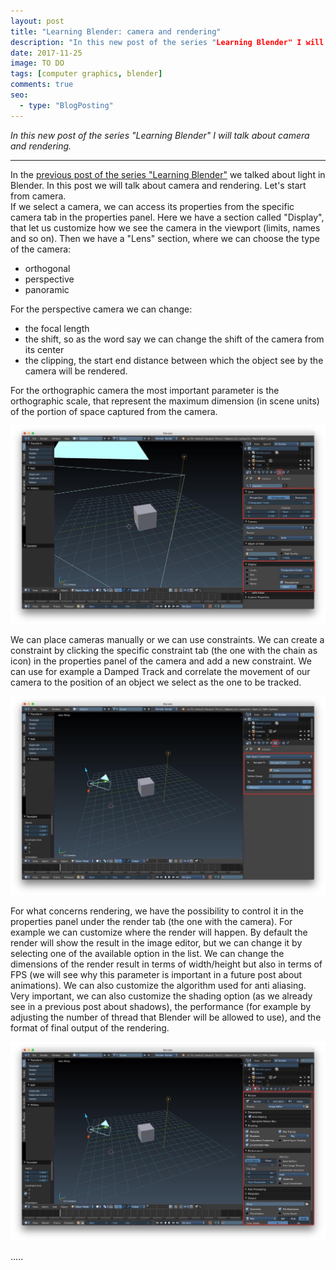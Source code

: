 ```yaml
---
layout: post
title: "Learning Blender: camera and rendering"
description: "In this new post of the series "Learning Blender" I will talk about camera and rendering."
date: 2017-11-25
image: TO DO
tags: [computer graphics, blender]
comments: true
seo:
  - type: "BlogPosting"
---
```


*In this new post of the series "Learning Blender" I will talk about camera and rendering.*

---

In the [previous post of the series "Learning Blender"](TODO) we talked about light in Blender. In this post we 
will talk about camera and rendering. Let's start from camera.  
If we select a camera, we can access its properties from the specific camera tab in the properties panel. Here we 
have a section called "Display", that let us customize how we see the camera in the viewport (limits, names and so 
on). Then we have a "Lens" section, where we can choose the type of the camera:

* orthogonal
* perspective
* panoramic

For the perspective camera we can change:

* the focal length
* the shift, so as the word say we can change the shift of the camera from its center
* the clipping, the start end distance between which the object see by the camera will be rendered.

For the orthographic camera the most important parameter is the orthographic scale, that represent the maximum 
dimension (in scene units) of the portion of space captured from the camera.

![blender camera options](/assets/images/posts/blender-camera-options.jpg "blender camera options")

We can place cameras manually or we can use constraints. We can create a constraint by clicking the specific 
constraint tab (the one with the chain as icon) in the properties panel of the camera and add a new constraint. We 
can use for example a Damped Track and correlate the movement of our camera to the position of an object we select as
 the one to be tracked.
 
![blender camera constraints](/assets/images/posts/blender-camera-constraints.jpg "blender camera constraints")

For what concerns rendering, we have the possibility to control it in the properties panel under the render tab (the 
one with the camera). For example we can customize where the render will happen. By default the render will show the 
result in the image editor, but we can change it by selecting one of the available option in the list. We can change 
the dimensions of the render result in terms of width/height but also in terms of FPS (we will see why this parameter
 is important in a future post about animations). We can also customize the algorithm used for anti aliasing. Very 
 important, we can also customize the shading option (as we already see in a previous post about shadows), the 
 performance (for example by adjusting the number of thread that Blender will be allowed to use), and the format of 
 final output of the rendering.
 
![blender render option](/assets/images/posts/blender-render-option.jpg "blender render option")

.....

